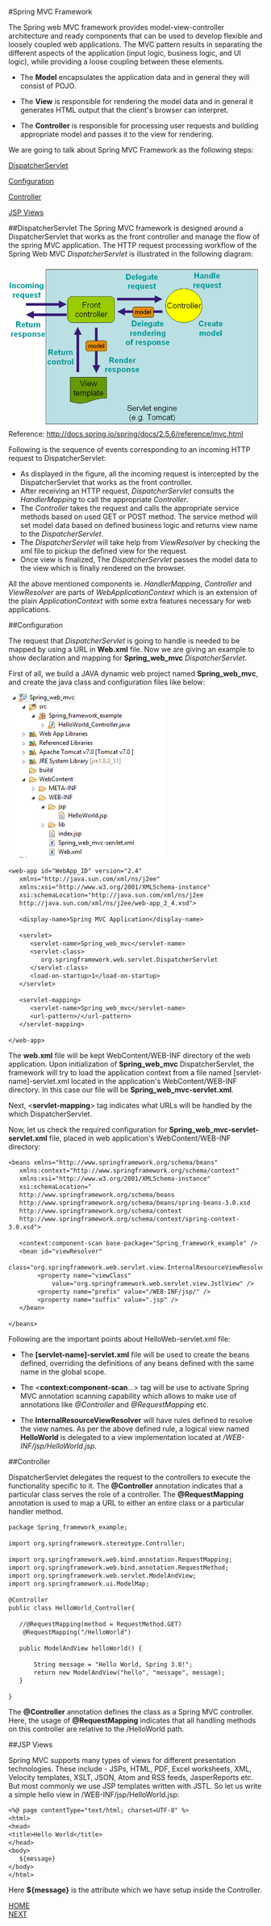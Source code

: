 
#Spring MVC Framework 

The Spring web MVC framework provides model-view-controller architecture and ready components that can be used to develop flexible and loosely coupled web applications. The MVC pattern results in separating the different aspects of the application (input logic, business logic, and UI logic), while providing a loose coupling between these elements.

- The **Model** encapsulates the application data and in general they will consist of POJO.

- The **View** is responsible for rendering the model data and in general it generates HTML output that the client's browser can interpret.

- The **Controller** is responsible for processing user requests and building appropriate model and passes it to the view for rendering.

We are going to talk about Spring MVC Framework as the following steps:  

 [<i class="icon-file"></i>DispatcherServlet](#dispatcherservlet)  

  [<i class="icon-file"></i>Configuration](#configuration)  

   [<i class="icon-file"></i>Controller](#controller)  

   [<i class="icon-file"></i>JSP Views](#jsp-views)  
  

 
##DispatcherServlet
The Spring MVC framework is designed around a DispatcherServlet that works as the front controller and manage the flow of the spring MVC application. The HTTP request processing workflow of the Spring Web MVC *DispatcherServlet* is illustrated in the following diagram:

![Alt text](/picture/dispatcherservlet.png)  
Reference: http://docs.spring.io/spring/docs/2.5.6/reference/mvc.html  


Following is the sequence of events corresponding to an incoming HTTP request to DispatcherServlet:

- As displayed in the figure, all the incoming request is intercepted by the DispatcherServlet that works as the front controller. 
- After receiving an HTTP request, *DispatcherServlet* consults the *HandlerMapping* to call the appropriate *Controller*.
- The *Controller* takes the request and calls the appropriate service methods based on used GET or POST method. The service method will set model data based on defined business logic and returns view name to the *DispatcherServlet*.
- The *DispatcherServlet* will take help from *ViewResolver* by checking the xml file to pickup the defined view for the request.
- Once view is finalized, The *DispatcherServlet* passes the model data to the view which is finally rendered on the browser.

All the above mentioned components ie. *HandlerMapping*, *Controller* and *ViewResolver* are parts of *WebApplicationContext* which is an extension of the plain *ApplicationContext* with some extra features necessary for web applications.

##Configuration

The request that *DispatcherServlet* is going to handle is needed to be mapped by using a URL in **Web.xml** file. Now we are giving an example to show declaration and mapping for **Spring_web_mvc** *DispatcherServlet*.

First of all, we build a JAVA dynamic web project named **Spring_web_mvc**, and create the java class and configuration files like below: 

![Alt text](/picture/spring_example.png)

```  
<web-app id="WebApp_ID" version="2.4"
   xmlns="http://java.sun.com/xml/ns/j2ee" 
   xmlns:xsi="http://www.w3.org/2001/XMLSchema-instance"
   xsi:schemaLocation="http://java.sun.com/xml/ns/j2ee 
   http://java.sun.com/xml/ns/j2ee/web-app_2_4.xsd">

   <display-name>Spring MVC Application</display-name>

   <servlet>
      <servlet-name>Spring_web_mvc</servlet-name>
      <servlet-class>
         org.springframework.web.servlet.DispatcherServlet
      </servlet-class>
      <load-on-startup>1</load-on-startup>
   </servlet>

   <servlet-mapping>
      <servlet-name>Spring_web_mvc</servlet-name>
      <url-pattern>/</url-pattern>
   </servlet-mapping>
 
</web-app>
```

The **web.xml** file will be kept WebContent/WEB-INF directory of  the web application. Upon initialization of **Spring_web_mvc** DispatcherServlet, the framework will try to load the application context from a file named [servlet-name]-servlet.xml located in the application's WebContent/WEB-INF directory. In this case our file will be **Spring_web_mvc-servlet.xml**.

Next, <**servlet-mapping**> tag indicates what URLs will be handled by the which DispatcherServlet.   

Now, let us check the required configuration for **Spring_web_mvc-servlet-servlet.xml** file, placed in web application's WebContent/WEB-INF directory:

```
<beans xmlns="http://www.springframework.org/schema/beans"
   xmlns:context="http://www.springframework.org/schema/context"
   xmlns:xsi="http://www.w3.org/2001/XMLSchema-instance"
   xsi:schemaLocation="
   http://www.springframework.org/schema/beans     
   http://www.springframework.org/schema/beans/spring-beans-3.0.xsd
   http://www.springframework.org/schema/context 
   http://www.springframework.org/schema/context/spring-context-3.0.xsd">

   <context:component-scan base-package="Spring_framework_example" />
   <bean id="viewResolver"
        class="org.springframework.web.servlet.view.InternalResourceViewResolver">
        <property name="viewClass"
            value="org.springframework.web.servlet.view.JstlView" />
        <property name="prefix" value="/WEB-INF/jsp/" />
        <property name="suffix" value=".jsp" />
   </bean>
 
</beans>
```

Following are the important points about HelloWeb-servlet.xml file:

- The **[servlet-name]-servlet.xml** file will be used to create the beans defined, overriding the definitions of any beans defined with the same name in the global scope.

- The <**context:component-scan**...> tag will be use to activate Spring MVC annotation scanning capability which allows to make use of annotations like *@Controller* and *@RequestMapping* etc.

- The **InternalResourceViewResolver** will have rules defined to resolve the view names. As per the above defined rule, a logical view named **HelloWorld** is delegated to a view implementation located at */WEB-INF/jsp/HelloWorld.jsp.*

##Controller

DispatcherServlet delegates the request to the controllers to execute the functionality specific to it. The **@Controller** annotation indicates that a particular class serves the role of a controller. The **@RequestMapping** annotation is used to map a URL to either an entire class or a particular handler method.


```
package Spring_framework_example;

import org.springframework.stereotype.Controller;

import org.springframework.web.bind.annotation.RequestMapping;
import org.springframework.web.bind.annotation.RequestMethod;
import org.springframework.web.servlet.ModelAndView;
import org.springframework.ui.ModelMap;

@Controller
public class HelloWorld_Controller{
 
   //@RequestMapping(method = RequestMethod.GET)
	@RequestMapping("/HelloWorld")

   public ModelAndView helloWorld() {
	   
       String message = "Hello World, Spring 3.0!";
       return new ModelAndView("hello", "message", message);
   }

}

```

The **@Controller** annotation defines the class as a Spring MVC controller. Here, the  usage of **@RequestMapping** indicates that all handling methods on this controller are relative to the /HelloWorld path. 


##JSP Views

Spring MVC supports many types of views for different presentation technologies. These include - JSPs, HTML, PDF, Excel worksheets, XML, Velocity templates, XSLT, JSON, Atom and RSS feeds, JasperReports etc. But most commonly we use JSP templates written with JSTL. So let us write a simple hello view in /WEB-INF/jsp/HelloWorld.jsp:

```
<%@ page contentType="text/html; charset=UTF-8" %>
<html>
<head>
<title>Hello World</title>
</head>
<body>
   ${message}
</body>
</html>
```

Here **${message}** is the attribute which we have setup inside the Controller. 

[HOME](README.md)  
[NEXT](Reference.md)




